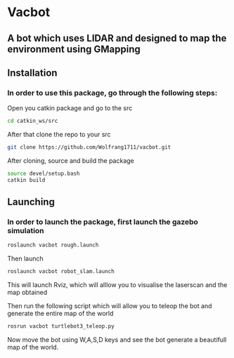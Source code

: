 # Vacbot
## A bot which uses LIDAR and designed to map the environment using GMapping

## Installation
### In order to use this package, go through the following steps:

Open you catkin package and go to the src
```bash
cd catkin_ws/src
```
After that clone the repo to your src
```bash
git clone https://github.com/Wolfrang1711/vacbot.git
```
After cloning, source and build the package
```bash
source devel/setup.bash
catkin build
```
## Launching
### In order to launch the package, first launch the gazebo simulation
```bash
roslaunch vacbot rough.launch
```
Then launch
```bash
roslaunch vacbot robot_slam.launch
```
This will launch Rviz, which will alllow you to visualise the laserscan and the map obtained

Then run the following script which will allow you to teleop the bot and generate the entire map of the world
```bash
rosrun vacbot turtlebot3_teleop.py
```
Now move the bot using W,A,S,D keys and see the bot generate a beautifull map of the world.
